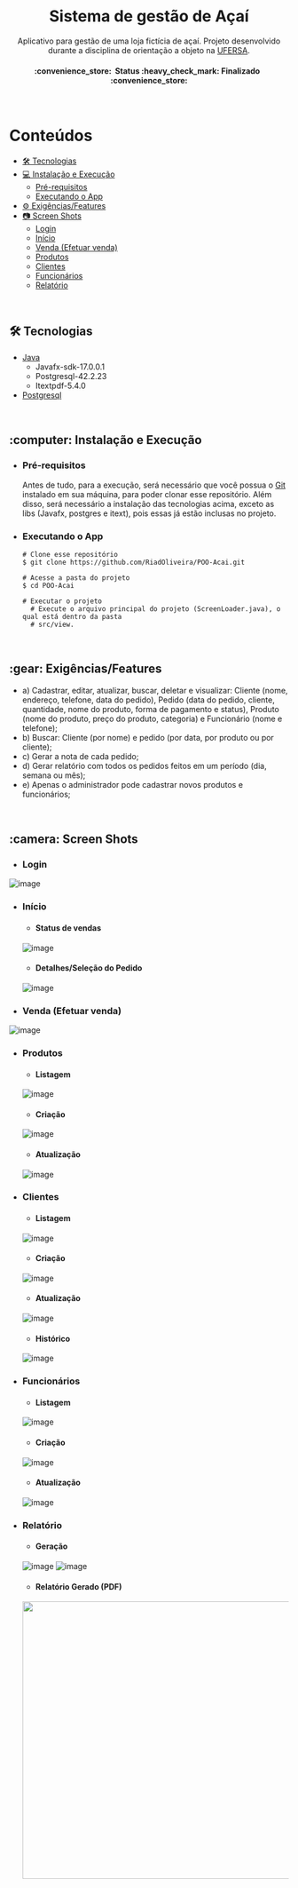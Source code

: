 <h1 align="center">Sistema de gestão de Açaí</h1>

<p align="center">Aplicativo para gestão de uma loja fictícia de açaí. Projeto desenvolvido durante a disciplina de orientação a objeto na 
  <a href="https://ufersa.edu.br/">UFERSA</a>.</p>
  
<h4 align="center"> 
	:convenience_store:&nbsp; Status :heavy_check_mark: Finalizado &nbsp; :convenience_store: </br>
</h4>
  
</br>
  
Conteúdos
=================
<!--ts-->
   * [🛠️ Tecnologias](#technologies)
   * [:computer: Instalação e Execução](#install&run)
      * [Pré-requisitos](#prerequisites)
      * [Executando o App](#running)
   * [:gear: Exigências/Features](#requirements)
   * [:camera: Screen Shots](#screenshots)
      * [Login](#login)
      * [Início](#landing)
      * [Venda (Efetuar venda)](#sale)
      * [Produtos](#products)
      * [Clientes](#customers)
      * [Funcionários](#employees)
      * [Relatório](#report) 
<!--te-->

</br>

<h2 id="technologies">🛠️ Tecnologias</h2>

- [Java](https://www.java.com/pt-BR/)
  - Javafx-sdk-17.0.0.1
  - Postgresql-42.2.23
  - Itextpdf-5.4.0  
- [Postgresql](https://www.postgresql.org/)

</br>

<h2 id="install&run">:computer: Instalação e Execução</h2>

  <ul>
    <li id="prerequisites"><h3>Pré-requisitos</h3></li>
      Antes de tudo, para a execução, será necessário que você possua o <a href="https://git-scm.com/">Git</a> instalado em sua máquina,
      para poder clonar esse repositório. Além disso, será necessário a instalação das tecnologias acima, exceto as libs (Javafx, postgres e itext),
      pois essas já estão inclusas no projeto.
    <li id="running"><h3>Executando o App</h3></li>
  
    # Clone esse repositório
    $ git clone https://github.com/RiadOliveira/POO-Acai.git

    # Acesse a pasta do projeto
    $ cd POO-Acai
  
    # Executar o projeto
      # Execute o arquivo principal do projeto (ScreenLoader.java), o qual está dentro da pasta 
      # src/view.
  </ul>

</br>

<h2 id="requirements">:gear: Exigências/Features</h2>

- a) Cadastrar, editar, atualizar, buscar, deletar e visualizar: Cliente (nome, endereço,
telefone, data do pedido), Pedido (data do pedido, cliente, quantidade, nome do
produto, forma de pagamento e status), Produto (nome do produto, preço do produto,
categoria) e Funcionário (nome e telefone);
- b) Buscar: Cliente (por nome) e pedido (por data, por produto ou por cliente);
- c) Gerar a nota de cada pedido;
- d) Gerar relatório com todos os pedidos feitos em um período (dia, semana ou mês);
- e) Apenas o administrador pode cadastrar novos produtos e funcionários;

</br>

<h2 id="screenshots">:camera: Screen Shots</h2>

- <h3 id="login">Login</h3>

![image](https://user-images.githubusercontent.com/69125013/148275658-b0836118-597a-4601-a804-ef1b11f9e28a.png)

- <h3 id="landing">Início</h3>

  - #### Status de vendas
  ![image](https://user-images.githubusercontent.com/69125013/148275766-cbf88ccd-62ef-47ec-87cc-5f162f79af02.png)
  
  - #### Detalhes/Seleção do Pedido
  ![image](https://user-images.githubusercontent.com/69125013/148276063-9d85a0d3-658b-4a7b-be79-7eb7643a10e8.png)

- <h3 id="sale">Venda (Efetuar venda)</h3>

![image](https://user-images.githubusercontent.com/69125013/148275884-b4736854-bf38-4b0d-a1be-c3047704e1bb.png)

- <h3 id="products">Produtos</h3>

  - #### Listagem
  ![image](https://user-images.githubusercontent.com/69125013/148276242-126d2433-6f80-46db-9b68-35d7a0323122.png)

  - #### Criação
  ![image](https://user-images.githubusercontent.com/69125013/148276287-0597e854-0ed9-404c-a3a5-3be7967bc9e6.png)

  - #### Atualização
  ![image](https://user-images.githubusercontent.com/69125013/148276334-68375612-8a69-403d-8e38-cc386e98189e.png)

- <h3 id="customers">Clientes</h3>

  - #### Listagem
  ![image](https://user-images.githubusercontent.com/69125013/148276436-451b3e0b-ab31-4a48-ab1c-a89793ee8b48.png)

  - #### Criação
  ![image](https://user-images.githubusercontent.com/69125013/148276538-2ea433bc-cc47-48fb-bf71-6ff50f77a254.png)

  - #### Atualização
  ![image](https://user-images.githubusercontent.com/69125013/148276584-2c604856-f730-43ec-9891-ce0e4939fe43.png)
  
  - #### Histórico
  ![image](https://user-images.githubusercontent.com/69125013/148276798-fd78c828-7562-4ade-a9b2-14ab5d363c84.png)

- <h3 id="employees">Funcionários</h3>

  - #### Listagem
  ![image](https://user-images.githubusercontent.com/69125013/148276692-f8ec6ef6-e4d0-4ee3-95e1-3a5c88198fa5.png)

  - #### Criação
  ![image](https://user-images.githubusercontent.com/69125013/148276720-2e70c6ea-a6a8-4d68-b842-791196d64cfa.png)
  
  - #### Atualização
  ![image](https://user-images.githubusercontent.com/69125013/148276758-5331de2b-c127-4d43-b893-3c0ad48f01dd.png)

- <h3 id="report">Relatório</h3>

  - #### Geração
  ![image](https://user-images.githubusercontent.com/69125013/148276859-d01485ed-8c6a-4437-b2c6-68d1f188042b.png)
  ![image](https://user-images.githubusercontent.com/69125013/148276963-dc74432d-ec9e-4559-a804-55d0288812c1.png)

  - #### Relatório Gerado (PDF)
  <img src="https://user-images.githubusercontent.com/69125013/148277015-f91190ab-e851-47d6-ab20-653395838954.png" width="500"/>
